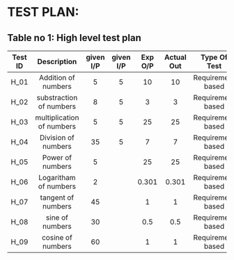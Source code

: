 # TEST PLAN:

## Table no 1: High level test plan

| **Test ID** | **Description** | **given I/P** |**given I/P** | **Exp O/P** | **Actual Out** |**Type Of Test**  |    
|:---:|:---:|:---:|:---:|:---:|:---:|:--:|
|  H_01       | Addition of numbers | 5| 5| 10 |10|Requirement based |
|  H_02       |substraction of numbers | 8| 5| 3 |3|Requirement based |
|  H_03       | multiplication  of numbers | 5| 5| 25 |25|Requirement based |
|  H_04       | Division  of numbers | 35| 5| 7 |7|Requirement based |
|  H_05       | Power  of numbers | 5| | 25 |25|Requirement based |
|  H_06       | Logaritham  of numbers | 2| | 0.301 |0.301|Requirement based|
|  H_07       | tangent  of numbers | 45| | 1 |1|Requirement based |
|  H_08       |sine  of numbers | 30| | 0.5 |0.5|Requirement based   |
|  H_09       |cosine  of numbers | 60| | 1 |1|Requirement based  |
